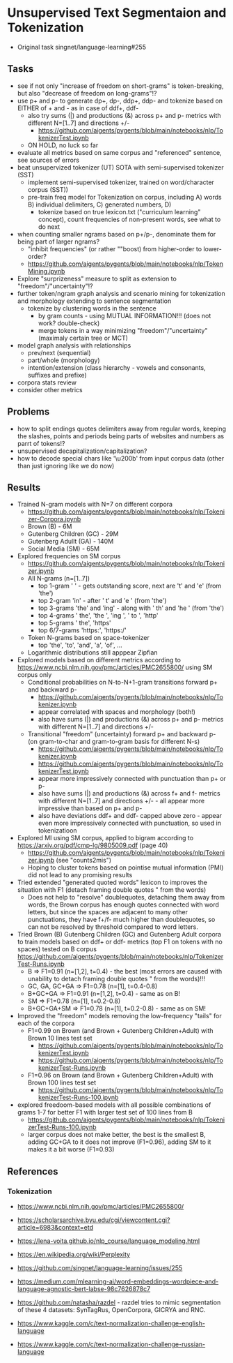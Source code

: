 # Unsupervised Text Segmentaion and Tokenization

- Original task singnet/language-learning#255

## Tasks

- see if not only "increase of freedom on short-grams" is token-breaking, but also "decrease of freedom on long-grams"!? 
- use p+ and p- to generate dp+, dp-, ddp+, ddp- and tokenize based on EITHER of + and - as in case of ddf+, ddf- 
  - also try sums (|) and productions (&) across p+ and p- metrics with different N=[1..7] and directions +/-
      - https://github.com/aigents/pygents/blob/main/notebooks/nlp/TokenizerTest.ipynb
  - ON HOLD, no luck so far
- evaluate all metrics based on same corpus and "referenced" sentence, see sources of errors
- beat unsupervized tokenizer (UT) SOTA with semi-supervised tokenizer (SST) 
  - implement semi-supervised tokenizer, trained on word/character corpus (SST))
  - pre-train freq model for Tokenization on corpus, including A) words B) individual delimiters, C) generated numbers, D) 
    - tokenize based on true lexicon.txt ("curriculum learning" concept), count frequencies of non-present words, see what to do next
- when counting smaller ngrams based on p+/p-, denominate them for being part of larger ngrams?  
  - "inhibit frequencies" (or rather ""boost) from higher-order to lower-order?
  - https://github.com/aigents/pygents/blob/main/notebooks/nlp/TokenMining.ipynb
- Explore "surprizeness" measure to split as extension to "freedom"/"uncertainty"!?
- further token/ngram graph analysis and scenario mining for tokenization and morphology extending to sentence segmentation  
    - tokenize by clustering words in the sentence 
      - by gram counts - using MUTUAL INFORMATION!!! (does not work? double-check)
      - merge tokens in a way minimizing "freedom"/"uncertainty" (maximaly certain tree or MCT)
- model graph analysis with relationships
    - prev/next (sequential)
    - part/whole (morphology)
    - intention/extension (class hierarchy - vowels and consonants, suffixes and prefixe)
- corpora stats review
- consider other metrics

## Problems

- how to split endings quotes delimiters away from regular words, keeping the slashes, points and periods being parts of websites and numbers as parrt of tokens!?
- unsupervised decapitalization/capitalization?
- how to decode special chars like '\u200b' from input corpus data (other than just ignoring like we do now)

## Results

- Trained N-gram models with N=7 on different corpora
  - https://github.com/aigents/pygents/blob/main/notebooks/nlp/Tokenizer-Corpora.ipynb
  - Brown (B) - 6M
  - Gutenberg Children (GC) - 29M
  - Gutenberg Adullt (GA) - 140M
  - Social Media (SM) - 65M
- Explored frequencies on SM corpus
  - https://github.com/aigents/pygents/blob/main/notebooks/nlp/Tokenizer.ipynb
  - All N-grams (n=[1..7])
    - top 1-gram ' ' - gets outstanding score, next are 't' and 'e' (from 'the')
    - top 2-gram 'in' - after ' t' and 'e ' (from 'the')
    - top 3-grams 'the' and 'ing' - along with ' th' and 'he ' (from 'the')
    - top 4-grams ' the', 'the ', 'ing ', ' to ', 'http'
    - top 5-grams ' the', 'https'
    - top 6/7-grams 'https:', 'https:/'
  - Token N-grams based on space-tokenizer
    - top 'the', 'to', 'and', 'a', 'of', ...
  - Logarithmic distributions still apppear Zipfian
- Explored models based on different metrics according to https://www.ncbi.nlm.nih.gov/pmc/articles/PMC2655800/ using SM corpus only
  - Conditional probabilities on N-to-N+1-gram transitions forward p+ and backward p- 
    - https://github.com/aigents/pygents/blob/main/notebooks/nlp/Tokenizer.ipynb
    - appear correlated with spaces and morphology (both!)
    - also have sums (|) and productions (&) across p+ and p- metrics with different N=[1..7] and directions +/-
  - Transitional "freedom" (uncertainty) forward p+ and backward p- (on gram-to-char and gram-to-gram basis for different N-s)
    - https://github.com/aigents/pygents/blob/main/notebooks/nlp/Tokenizer.ipynb
    - https://github.com/aigents/pygents/blob/main/notebooks/nlp/TokenizerTest.ipynb
    - appear more impressively connected with punctuation than p+ or p- 
    - also have sums (|) and productions (&) across f+ and f- metrics with different N=[1..7] and directions +/- - all appear more impressive than based on p+ and p-
    - also have deviations ddf+ and ddf- capped above zero - appear even more impressively connected with punctuation, so used in tokenizatioon  
- Explored MI using SM corpus, applied to bigram according to https://arxiv.org/pdf/cmp-lg/9805009.pdf (page 40)
  - https://github.com/aigents/pygents/blob/main/notebooks/nlp/Tokenizer.ipynb (see "counts2mis")
  - Hoping to cluster tokens based on pointise mutual information (PMI) did not lead to any promising results  
- Tried extended "generated quoted words" lexicon to improves the situation with F1 (detach framing double quotes " from the words)
  - Does not help to "resolve" doublequotes, detaching them away from words, the Brown corpus has enough quotes connected with word letters, but since the spaces are adjacent to many other punctuations, they have f+/f- much higher than doublequotes, so can not be resolved by threshold compared to word letters.
- Tried Brown (B) Gutenberg Children (GC) and Gutenberg Adult corpora to train models based on ddf+ or ddf- metrics (top F1 on tokens with no spaces) tested on B corpus https://github.com/aigents/pygents/blob/main/notebooks/nlp/TokenizerTest-Runs.ipynb
  - B => F1=0.91 (n=[1,2], t=0.4) - the best (most errors are caused with unability to detach framing double quotes " from the words)!!!
  - GC, GA, GC+GA => F1=0.78 (n=[1], t=0.4-0.8)
  - B+GC+GA => F1=0.91 (n=[1,2], t=0.4) - same as on B!
  - SM => F1=0.78 (n=[1], t=0.2-0.8)
  - B+GC+GA+SM => F1=0.78 (n=[1], t=0.2-0.8) - same as on SM!
- Improved the "freedom" models removing the low-frequency "tails" for each of the corpora 
  - F1=0.99 on Brown (and Brown + Gutenberg Children+Adult) with Brown 10 lines test set
      - https://github.com/aigents/pygents/blob/main/notebooks/nlp/TokenizerTest.ipynb
      - https://github.com/aigents/pygents/blob/main/notebooks/nlp/TokenizerTest-Runs.ipynb
  - F1=0.96 on Brown (and Brown + Gutenberg Children+Adult) with Brown 100 lines test set 
      - https://github.com/aigents/pygents/blob/main/notebooks/nlp/TokenizerTest-Runs-100.ipynb
- explored freedoom-based models with all possible combinations of grams 1-7 for better F1 with larger test set of 100 lines from B
    - https://github.com/aigents/pygents/blob/main/notebooks/nlp/TokenizerTest-Runs-100.ipynb
    - larger corpus does not make better, the best is the smallest B, adding GC+GA to it does not improve (F1=0.96), adding SM to it makes it a bit worse (F1=0.93)


## References

### Tokenization

- https://www.ncbi.nlm.nih.gov/pmc/articles/PMC2655800/
- https://scholarsarchive.byu.edu/cgi/viewcontent.cgi?article=6983&context=etd
- https://lena-voita.github.io/nlp_course/language_modeling.html
- https://en.wikipedia.org/wiki/Perplexity
- https://github.com/singnet/language-learning/issues/255
- https://medium.com/mlearning-ai/word-embeddings-wordpiece-and-language-agnostic-bert-labse-98c7626878c7

- https://github.com/natasha/razdel - razdel tries to mimic segmentation of these 4 datasets: SynTagRus, OpenCorpora, GICRYA and RNC.
- https://www.kaggle.com/c/text-normalization-challenge-english-language
- https://www.kaggle.com/c/text-normalization-challenge-russian-language
